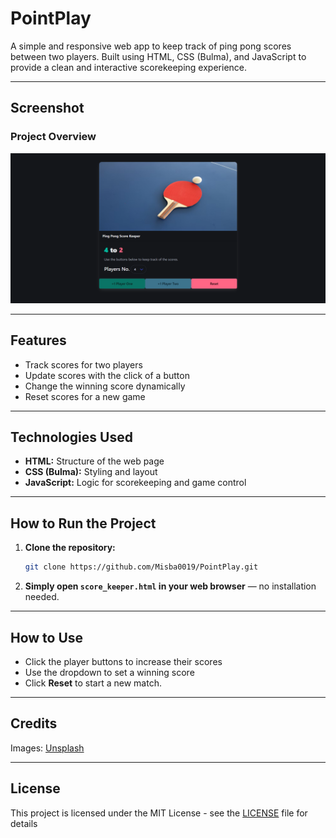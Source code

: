 # PointPlay

A simple and responsive web app to keep track of ping pong scores between two players. Built using HTML, CSS (Bulma), and JavaScript to provide a clean and interactive scorekeeping experience.

---

## Screenshot

### Project Overview
![PointPlay Screenshot](./screenshot/PointPlay.png)

---

## Features

- Track scores for two players
- Update scores with the click of a button
- Change the winning score dynamically
- Reset scores for a new game

---

## Technologies Used

- **HTML:** Structure of the web page
- **CSS (Bulma):** Styling and layout
- **JavaScript:** Logic for scorekeeping and game control

---

## How to Run the Project

1. **Clone the repository:**
    ```bash
    git clone https://github.com/Misba0019/PointPlay.git
    ```
2. **Simply open `score_keeper.html` in your web browser** — no installation needed.

---

## How to Use

- Click the player buttons to increase their scores
- Use the dropdown to set a winning score
- Click **Reset** to start a new match.

---

## Credits

Images: [Unsplash](https://unsplash.com)

---

## License

This project is licensed under the MIT License - see the [LICENSE](LICENSE) file for details
